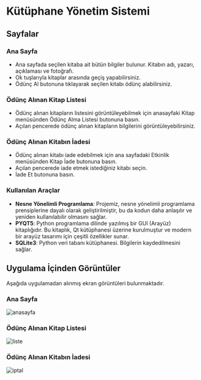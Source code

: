 # Kütüphane Yönetim Sistemi

## Sayfalar

### Ana Sayfa
- Ana sayfada seçilen kitaba ait bütün bilgiler bulunur. Kitabın adı, yazarı, açıklaması ve fotoğrafı.
- Ok tuşlarıyla kitaplar arasında geçiş yapabilirsiniz.
- Ödünç Al butonuna tıklayarak seçilen kitabı ödünç alabilirsiniz.

### Ödünç Alınan Kitap Listesi
- Ödünç alınan kitapların listesini görüntüleyebilmek için anasayfaki Kitap menüsünden Ödünç Alma Listesi butonuna basın.
- Açılan pencerede ödünç alınan kitapların bilgilerini görüntüleyebilirsiniz.

### Ödünç Alınan Kitabın İadesi
- Ödünç alınan kitabı iade edebilmek için ana sayfadaki Etkinlik menüsünden Kitap İade butonuna basın.
- Açılan pencerede iade etmek istediğiniz kitabı seçin.
- İade Et butonuna basın.

### Kullanılan Araçlar
- **Nesne Yönelimli Programlama**: Projemiz, nesne yönelimli programlama prensiplerine dayalı olarak geliştirilmiştir, bu da kodun daha anlaşılır ve yeniden kullanılabilir olmasını sağlar.
- **PYQT5**: Python programlama dilinde yazılmış bir GUI (Arayüz) kitaplığıdır. Bu kitaplık, Qt kütüphanesi üzerine kurulmuştur ve modern bir arayüz tasarımı için çeşitli özellikler sunar.
- **SQLite3**: Python veri tabanı kütüphanesi. Bilgilerin kaydedilmesini sağlar.

## Uygulama İçinden Görüntüler
Aşağıda uygulamadan alınmış ekran görüntüleri bulunmaktadır.

### Ana Sayfa

![anasayfa](https://github.com/memreatila/kutuphane-yonetim/assets/161308346/29372f75-5314-434a-9f6c-804af7076d49)

### Ödünç Alınan Kitap Listesi

![liste](https://github.com/memreatila/kutuphane-yonetim/assets/161308346/3c531ded-fc34-48ee-884c-62f25c939e74)

### Ödünç Alınan Kitabın İadesi

![iptal](https://github.com/memreatila/kutuphane-yonetim/assets/161308346/078de668-a875-4fcb-8fc6-73bb7683482e)
